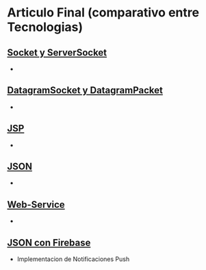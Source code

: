 # Articulo Final (comparativo entre Tecnologias)

## [Socket y ServerSocket](Proyecto-1-Corte/SocketsFinal/Informe-Sockets.pdf)
  - 
## [DatagramSocket y DatagramPacket](Proyecto-1-Corte/DatagramFinal/Informe-Datagram.pdf)
  -
## [JSP](2-Corte/Informe-JSP.pdf)
  -
## [JSON](2-Corte/Informe-JSON.pdf)
  -
## [Web-Service](3-Corte/Informe-WebService.pdf)
  -
## [JSON con Firebase](3-Corte/Informe-Firebase.pdf)
  - Implementacion de Notificaciones Push
